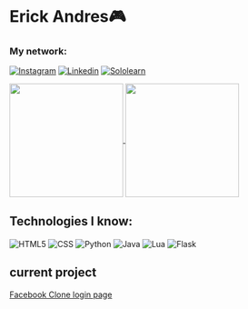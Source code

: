 <h1>Erick Andres🎮</h1>   
<h3>My network:</h3>

[![Instagram](https://img.shields.io/badge/Instagram-E4405F?style=for-the-badge&logo=instagram&logoColor=white)](https://www.instagram.com/erick_aaooii/)
[![Linkedin](https://img.shields.io/badge/LinkedIn-0077B5?style=for-the-badge&logo=linkedin&logoColor=white)](https://www.linkedin.com/in/erick-aaooii/)
[![Sololearn](https://img.shields.io/badge/-Sololearn-3a464b?style=for-the-badge&logo=Sololearn&logoColor=white)](https://www.sololearn.com/pt/profile/31685044)

<a href="https://github.com/Erick-aaooii/github-readme-stats">
  <img height=200 align="center" src="https://github-readme-stats.vercel.app/api?username=Erick-aaooii" />
</a>
<a href="https://github.com/Erick-aaooii/convoychat">
  <img height=200 align="center" src="https://github-readme-stats.vercel.app/api/top-langs?username=Erick-aaooii&layout=compact&langs_count=8&card_width=320" />
</a>

## Technologies I know:
<div style="display: inline-block">
  <img align="center" alt="HTML5" src="https://img.shields.io/badge/HTML-239120?style=for-the-badge&logo=html5&logoColor=yellow">
  <img align="center" alt="CSS" src="https://img.shields.io/badge/CSS-239120?&style=for-the-badge&logo=css3&logoColor=white">
  <img align="center" alt="Python" src="https://img.shields.io/badge/Python-14354C?style=for-the-badge&logo=python&logoColor=white">
  <img align="center" alt="Java" src="https://img.shields.io/badge/Java-ED8B00?style=for-the-badge&logo=openjdk&logoColor=white">
  <img align="center" alt="Lua" src="https://img.shields.io/badge/Lua-2C2D72?style=for-the-badge&logo=lua&logoColor=white">
  <img align="center" alt="Flask" src="https://img.shields.io/badge/Flask-000000?style=for-the-badge&logo=flask&logoColor=white">

## current project
<a href="https://github.com/Erick-aaooii/Facebook_Clone_Using_Flask">Facebook Clone login page</a>
